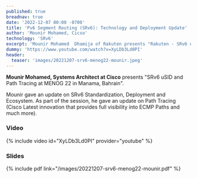 ```yaml
---
published: true
breadnav: true
date: '2022-12-07 00:00 -0700'
title: 'Pv6 Segment Routing (SRv6): Technology and Deployment Update'
author: 'Mounir Mohamed, Cicso'
technology: 'SRv6'
excerpt: 'Mounir Mohamed  Dhamija of Rakuten presents "Rakuten - SRv6 uSID with network slicing use cases". Exploring the benefits of deploying SRv6 uSID, the application of slicing and key learnings.'
dummy: 'https://www.youtube.com/watch?v=XyLDb3Ld0PI'
header:
  teaser: 'images/20221207-srv6-menog22-mounir.jpeg'
---
```


**Mounir Mohamed, Systems Architect at Cisco** presents "SRv6 uSID and Path Tracing at MENOG 22 in Manama, Bahrain".

Mounir gave an update on SRv6 Standardization, Deployment and Ecosystem. As part of the session, he gave an update on Path Tracing (Cisco Latest innovation that provides full visibility into ECMP Paths and much more). 

### Video

{% include video id="XyLDb3Ld0PI" provider="youtube" %}

### Slides

{% include pdf link="/images/20221207-srv6-menog22-mounir.pdf" %}


